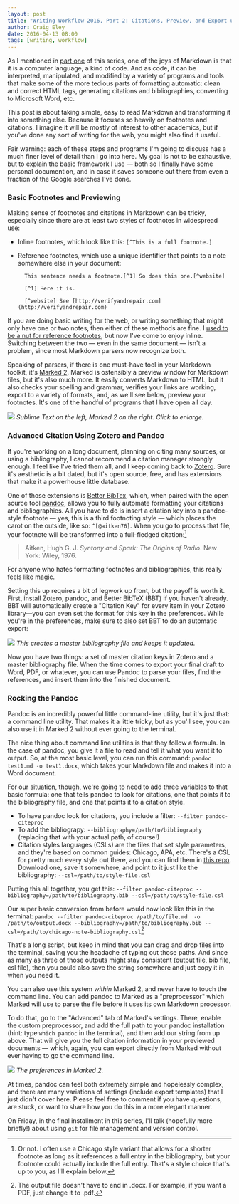 ```yaml
---  
layout: post 
title: "Writing Workflow 2016, Part 2: Citations, Preview, and Export using Zotero, Marked 2, and Pandoc"
author: Craig Eley 
date: 2016-04-13 08:00
tags: [writing, workflow]
---
```


As I mentioned in [part one](http://verifyandrepair.com/04-11-2016/writing-workflow-2016-markdown-environment/) of this series, one of the joys of Markdown is that it is a computer language, a kind of code. And as code, it can be interpreted, manipulated, and modified by a variety of programs and tools that make some of the more tedious parts of formatting automatic: clean and correct HTML tags, generating citations and bibliographies, converting to Microsoft Word, etc.

This post is about taking simple, easy to read Markdown and transforming it into something else. Because it focuses so heavily on footnotes and citations, I imagine it will be mostly of interest to other academics, but if you've done any sort of writing for the web, you might also find it useful.

Fair warning: each of these steps and programs I'm going to discuss has a much finer level of detail than I go into here. My goal is not to be exhaustive, but to explain the basic framework I use — both so I finally have some personal documention, and in case it saves someone out there from even a fraction of the Google searches I've done.

### Basic Footnotes and Previewing
Making sense of footnotes and citations in Markdown can be tricky, especially since there are at least two styles of footnotes in widespread use:

- Inline footnotes, which look like this: `[^This is a full footnote.]`
- Reference footnotes, which use a unique identifier that points to a note somewhere else in your document:

        This sentence needs a footnote.[^1] So does this one.[^website]

        [^1] Here it is.

        [^website] See [http://verifyandrepair.com](http://verifyandrepair.com)

If you are doing basic writing for the web, or writing something that might only have one or two notes, then either of these methods are fine. I [used to be a nut for reference footnotes](http://verifyandrepair.com/03-23-2013/the-digital-dissertator-markdown-footnote-update/), but now I've come to enjoy inline. Switching between the two — even in the same document — isn't a problem, since most Markdown parsers now recognize both.

Speaking of parsers, if there is one must-have tool in your Markdown toolkit, it's [Marked 2](http://marked2app.com/). Marked is ostensibly a preview window for Markdown files, but it's also much more. It easily converts Markdown to HTML, but it also checks your spelling and grammar, verifies your links are working, export to a variety of formats, and, as we'll see below, preview your footnotes. It's one of the handful of programs that I have open all day.

[![](http://d.pr/i/19ocg+)](http://d.pr/i/19ocg)
*Sublime Text on the left, Marked 2 on the right. Click to enlarge.*

### Advanced Citation Using Zotero and Pandoc
If you're working on a long document, planning on citing many sources, or using a bibliography, I cannot recommend a citation manager strongly enough. I feel like I've tried them all, and I keep coming back to [Zotero](https://www.zotero.org/). Sure it's aesthetic is a bit dated, but it's open source, free, and has extensions that make it a powerhouse little database.

One of those extensions is [Better BibTex](https://github.com/retorquere/zotero-better-bibtex/wiki), which, when paired with the open source tool [pandoc](http://pandoc.org/), allows you to fully automate formatting your citations and bibliographies. All you have to do is insert a citation key into a pandoc-style footnote — yes, this is a third footnoting style — which places the carot on the outside, like so: `^[@aitken76]`. When you go to process that file, your footnote will be transformed into a full-fledged citation:[^164122109]

> Aitken, Hugh G. J. *Syntony and Spark: The Origins of Radio*. New York: Wiley, 1976.

For anyone who hates formatting footnotes and bibliographies, this really feels like magic.

Setting this up requires a bit of legwork up front, but the payoff is worth it. First, install Zotero, pandoc, and Better BibTeX (BBT) if you haven't already. BBT will automatically create a "Citation Key" for every item in your Zotero library—you can even set the format for this key in the preferences. While you're in the preferences, make sure to also set BBT to do an automatic export:

[![](http://d.pr/i/130I2+)](http://d.pr/i/130I2)
*This creates a master bibliography file and keeps it updated.*

Now you have two things: a set of master citation keys in Zotero and a master bibliography file. When the time comes to export your final draft to Word, PDF, or whatever, you can use Pandoc to parse your files, find the references, and insert them into the finished document.

### Rocking the Pandoc
Pandoc is an incredibly powerful little command-line utility, but it's just that: a command line utility. That makes it a little tricky, but as you'll see, you can also use it in Marked 2 without ever going to the terminal.

The nice thing about command line utilities is that they follow a formula. In the case of pandoc, you give it a file to read and tell it what you want it to output. So, at the most basic level, you can run this command: `pandoc test1.md -o test1.docx`, which takes your Markdown file and makes it into a Word document.

For our situation, though, we're going to need to add three variables to that basic formula: one that tells pandoc to look for citations, one that points it to the bibliography file, and  one that points it to a citation style.

- To have pandoc look for citations, you include a filter: `--filter pandoc-citeproc`
- To add the bibliograpy: `--bibliography=/path/to/bibliography` (replacing that with your actual path, of course!)
- Citation styles languages (CSLs) are the files that set style parameters, and they're based on common guides: Chicago, APA, etc. There's a CSL for pretty much every style out there, and you can find them in [this repo](https://github.com/citation-style-language/styles). Download one, save it somewhere, and point to it just like the bibliography: `--csl=/path/to/style-file.csl`

Putting this all together, you get this:
`--filter pandoc-citeproc --bibliography=/path/to/bibliography.bib --csl=/path/to/style-file.csl`

Our super basic conversion from before would now look like this in the terminal: `pandoc --filter pandoc-citeproc /path/to/file.md  -o /path/to/output.docx --bibliography=/path/to/bibliography.bib --csl=/path/to/chicago-note-bibliography.csl`[^164122111]

That's a long script, but keep in mind that you can drag and drop files into the terminal, saving you the headache of typing out those paths. And since as many as three of those outputs might stay consistent (output file, bib file, csl file), then you could also save the string somewhere and just copy it in when you need it.

You can also use this system *within* Marked 2, and never have to touch the command line. You can add pandoc to Marked as a "preprocessor" which Marked will use to parse the file before it uses its own Markdown processor.

To do that, go to the "Advanced" tab of Marked's settings. There, enable the custom preprocessor, and add the full path to your pandoc installation (hint: type `which pandoc` in the terminal), and then add our string from up above. That will give you the full citation information in your previewed documents — which, again, you can export directly from Marked without ever having to go the command line.

[![](http://d.pr/i/QvT4+)](http://d.pr/i/QvT4)
*The preferences in Marked 2.*

At times, pandoc can feel both extremely simple and hopelessly complex, and there are many variations of settings (include export templates) that I just didn't cover here. Please feel free to comment if you have questions, are stuck, or want to share how you do this in a more elegant manner.

On Friday, in the final installment in this series, I'll talk (hopefully more briefly!) about using `git` for file management and version control.

[^164122109]: Or not. I often use a Chicago style variant that allows for a shorter footnote as long as it references a full entry in the bibliography, but your footnote could actually include the full entry. That's a style choice that's up to you, as I'll explain below.

[^164122111]: The output file doesn't have to end in .docx. For example, if you want a PDF, just change it to .pdf.